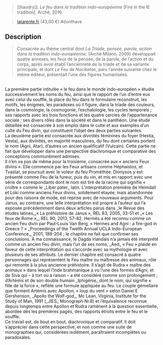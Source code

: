 > [[haudry]]. *Le feu dans la tradition indo-européenne* [Fire in the IE tradition]. Archè, 2016.

> [latarente.fr](https://latarente.fr/arche-milano/265-le-feu-dans-la-tradition-indo-europeenne-9788872523438.html#) (43,00 €)
> #donthave 

## Description
> Consacrée au thème central dont _La Triade, pensée, parole, action dans la tradition indo-européenne,_ (Archè Milano, 2009) développait quatre annexes, les feux de la pensée, de la parole, de l’action et du corps, après avoir établi l’ancienneté de la triade et de sa variante principale, et dont _Le Feu de Naciketas_, paru l’année suivante chez le même éditeur, présentait l’une des figures humanisées.
<br>
La première partie intitulée « le feu dans le monde indo-européen » étudie successivement les noms du feu, ainsi que le rapport de l’un d’entre eux avec celui du souffle, la place du feu dans le formulaire reconstruit, les motifs, les énigmes, les paradoxes où il figure, dans la triade des couleurs, dans la cosmologie, la cosmogonie, l’eschatologie, les cycles temporels ; ses rapports avec les trois fonctions et les quatre cercles de l’appartenance sociale ; ses divers rôles dans la société et dans le panthéon. Une étude détaillée est consacrée à son emploi dans le culte et aux exemples d’un culte du Feu divin, qui constituent l’objet des deux parties suivantes.
<br>
La deuxième partie est consacrée aux divinités féminines du foyer (Hestia, Vesta), aux divinités, en majorité masculines, du feu dont certaines portent le nom (Agni, Atar), d’autres un ancien qualificatif (Vulcain). Cette partie ne fait que développer dans une perspective diachronique et comparative des conceptions communément admises.
<br>
Il n’en va pas de même pour la troisième, consacrée aux « anciens Feux divins ». Elle commence par les Feux artisans comme Héphaistos, et Tvastar, se poursuit avec le voleur du feu Prométhée. Dionysos y est présenté comme Feu de la fureur, puis du vin, et mis en rapport avec une série de correspondants dont le nom est tiré de la racine qui signifie « croître » comme le _Liber pater_ latin. L’interprétation première de Heimdall et Loki comme anciens Feux divins, solidement étayée, mais abandonnée pour des raisons de mode, est reprise avec de nouveaux arguments. Pour Janus, au contraire, une telle interprétation est propre à l’auteur qui l’a exposée précédemment dans deux articles parus dans _le Revue des études latines,_« La préhistoire de Janus », REL 83, 2005, 33-51 et _« Les feux de Rome »_, REL 90, 2013, 57-82. Hermès a été reconnu comme un ancien Feu divin par Paul-Louis Van Berg, « Hermes and Agni : a fire-god in Greece ? » _Proceedings of the Twelth Annual UCLA Indo-European Conference_, 2001, 189-204 ; le chapitre ne fait que confirmer ses conclusions. À ma connaissance, le Dagda irlandais n’a jamais été interprété comme un ancien Feu divin, mais l’un de ses noms, _Aed_ « Feu » plaide en faveur de cette interprétation qui s’accorde avec sa mythologie et avec plusieurs de ses attributs. Le dernier chapitre est consacré à quatre personnages qui représentent le Feu maître ou maîtresse des animaux, rôle qui remonte à la plus ancienne préhistoire. Il s’agit de Rudra « maître des animaux » dans lequel l’Inde brahmanique a vu l’une des formes d’Agni, et de Siva qui – à tort ou à raison – a été considéré comme son prolongement ; d’Artémis et de son double humain _Iphigénie_ dont le nom, qui signifie « fille de la force », reflète une formule appliquée au feu. Le couple gémellaire que forment Artémis avec Apollon, « loup du vent » selon Daniel E Gershenson, _Apollo the Wolf-god_, Mc Lean, Virginia, Institute for the Study of Man, 1991 (_JIES_ Monograph Nr.8) et l’équivalence reconnue depuis longtemps entre Apollon et Rudra ramènent à la question essentielle, abordée dès les premières pages, des rapports étroits entre le feu et le souffle.
<br>
Ce travail est, de bout en bout, diachronique et comparatif. Il doit s’apprécier dans cette perspective, et non comme une suite de monographies qui, considérées isolément, paraîtraient incomplètes ou paradoxales.